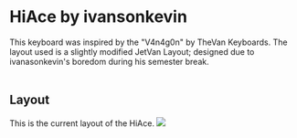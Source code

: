 <h1>HiAce by ivansonkevin</h1>
This keyboard was inspired by the "V4n4g0n" by TheVan Keyboards.
The layout used is a slightly modified JetVan Layout; designed due to ivanasonkevin's boredom during his semester break. 
<br></br>
<h2>Layout</h2>
This is the current layout of the HiAce.
<img src= "https://user-images.githubusercontent.com/106980767/172193961-60faa26a-520f-46c9-a066-7e9ed9125517.png">
